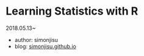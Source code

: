 # Learning Statistics with R

2018.05.13~

* author: simonjisu
* blog: [simonjisu.github.io](https://simonjisu.github.io)
